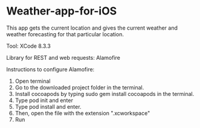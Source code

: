 # Weather-app-for-iOS
This app gets the current location and gives the current weather and weather forecasting for that particular location.

Tool: XCode 8.3.3

Library for REST and web requests: Alamofire

Instructions to configure Alamofire:
1. Open terminal
2. Go to the downloaded project folder in the terminal.
3. Install cocoapods by typing sudo gem install cocoapods in the terminal.
4. Type pod init and enter
5. Type pod install and enter.
6. Then, open the file with the extension ".xcworkspace"
7. Run 

